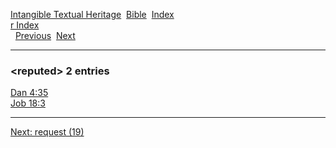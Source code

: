 [Intangible Textual Heritage](../../index)  [Bible](../index) 
[Index](index)   
[r Index](_r_)  
  [Previous](c09406)  [Next](c09408) 

------------------------------------------------------------------------

### &lt;reputed&gt; 2 entries

[Dan 4:35](../kjv/dan004.htm#035)  
[Job 18:3](../kjv/job018.htm#003)  

------------------------------------------------------------------------

[Next: request (19)](c09408)
